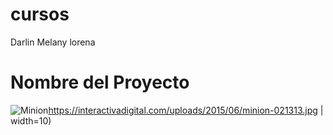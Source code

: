 # cursos
Darlin Melany
lorena 
# Nombre del Proyecto
![Minion](https://interactivadigital.com/uploads/2015/06/minion-021313.jpg)https://interactivadigital.com/uploads/2015/06/minion-021313.jpg | width=10)
